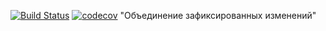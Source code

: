 [![Build Status](https://app.travis-ci.com/MishailEx/job4j_threads.svg?branch=master)](https://app.travis-ci.com/MishailEx/job4j_threads)
[![codecov](https://codecov.io/gh/MishailEx/job4j_threads/branch/master/graph/badge.svg?token=ARP29CZODH)](https://codecov.io/gh/MishailEx/job4j_threads)
"Объединение зафиксированных изменений"
